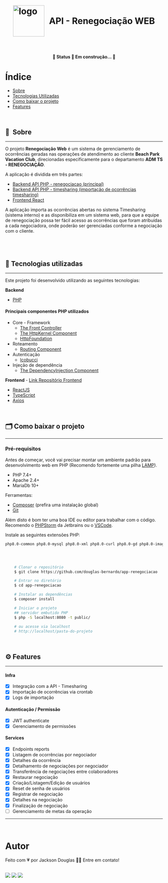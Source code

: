 <h1 style="display: flex; align-items: center; justify-content: center;" class="logo">
    <img width="100" style="margin-right: 15px;" src="https://ik.imagekit.io/rcjzrqiiqm7/logo_vacation_wyhJXU5a0.svg?updatedAt=1629735371452" alt="logo">
  API - Renegociação WEB
</h1>

&nbsp;

<h4 align="center">
	🚧  Status 🚀 Em construção...  🚧
</h4>

# Índice

- [Sobre](#-sobre)
- [Tecnologias Utilizadas](#-tecnologias-utilizadas)
- [Como baixar o projeto](#-como-baixar-o-projeto)
- [Features](#-features)


&nbsp;


## 🔖&nbsp; Sobre

---
O projeto **Renegociação Web** é um sistema de gerenciamento de ocorrências geradas nas operações de atendimento 
ao cliente **Beach Park Vacation Club**, direcionadas especificamente para o departamento **ADM TS - RENEGOCIAÇÃO**.

A aplicação é dividida em três partes:
- [Backend API PHP - renegociacao (principal)](https://github.com/douglas-bernardo/app-renegociacao)
- [Backend API PHP - timesharing (importação de ocorrências timesharing)](https://github.com/douglas-bernardo/api-timesharing)
- [Frontend React](https://github.com/douglas-bernardo/renegociacao-web)

A aplicação importa as ocorrências abertas no sistema Timesharing (sistema interno) e as disponibiliza em um sistema web,
para que a equipe de renegociação possa ter fácil acesso as ocorrências que foram atribuídas a cada negociadora, 
onde poderão ser gerenciadas conforme a negociação com o cliente.

&nbsp;
---

## 🚀 Tecnologias utilizadas

---
Este projeto foi desenvolvido utilizando as seguintes tecnologias:

**Backend**
- [PHP](https://www.php.net)

#### Principais componentes PHP utilizados
 
- Core - Framework
    - [The Front Controller](https://symfony.com/doc/current/create_framework/front_controller.html)
    - [The HttpKernel Component](https://symfony.com/doc/current/create_framework/http_kernel_controller_resolver.html)
    - [HttpFoundation](https://symfony.com/doc/current/create_framework/http_foundation.html)
- Roteamento
    - [Routing Component](https://symfony.com/doc/current/create_framework/routing.html)
- Autenticação
    - [lcobucci](https://github.com/lcobucci/jwt)
- Injeção de dependência
    - [The DependencyInjection Component](https://symfony.com/doc/current/create_framework/dependency_injection.html) 

**Frontend** - [Link Repositório Frontend](https://github.com/douglas-bernardo/app-renegociacao)
- [ReactJS](https://reactjs.org)
- [TypeScript](https://www.typescriptlang.org/)
- [Axios](https://github.com/axios/axios)

&nbsp;

## 🗂 Como baixar o projeto

---
### Pré-requisitos
Antes de começar, você vai precisar montar um ambiente padrão para desenvolvimento web em PHP (Recomendo fortemente uma pilha [LAMP](https://www.digitalocean.com/community/tutorials/how-to-install-linux-apache-mysql-php-lamp-stack-on-ubuntu-20-04-pt)).
- PHP 7.4+
- Apache 2.4+
- MariaDb 10+ 

Ferramentas:
- [Composer](https://getcomposer.org/) (prefira uma instalação global)
- [Git](https://git-scm.com/)

Além disto é bom ter uma boa IDE ou editor para trabalhar com o código. Recomendo o [PHPStorm](https://www.jetbrains.com/pt-br/phpstorm/) da Jetbrains ou o [VSCode](https://code.visualstudio.com/).

Instale as seguintes extensões PHP:
```bash
php8.0-common php8.0-mysql php8.0-xml php8.0-curl php8.0-gd php8.0-imagick php8.0-cli php8.0-dev php8.0-imap php8.0-mbstring php8.0-opcache php8.0-soap php8.0-zip php8.0-intl
```

&nbsp;

```bash

    # Clonar o repositório
    $ git clone https://github.com/douglas-bernardo/app-renegociacao

    # Entrar no diretório
    $ cd app-renegociacao

    # Instalar as dependências
    $ composer install

    # Iniciar o projeto
    ## servidor embutido PHP
    $ php -S localhost:8080 -t public/
    
    # ou acesse via localhost
    # http://localhost/pasta-do-projeto
```

&nbsp;

## ⚙️ Features

---

#### Infra
- [x] Integração com a API - Timesharing
- [x] Importação de ocorrências via crontab
- [x] Logs de importação

#### Autenticação / Permissão
- [x] JWT authenticate
- [x] Gerenciamento de permissões

#### Services
- [x] Endpoints reports 
- [x] Listagem de ocorrências por negociador
- [x] Detalhes da ocorrência
- [x] Detalhamento de negociações por negociador
- [x] Transferência de negociações entre colaboradores
- [x] Restaurar negociação
- [x] Criação/Listagem/Edição de usuários
- [x] Reset de senha de usuários
- [x] Registrar de negociação
- [x] Detalhes na negociação
- [x] Finalização de negociação
- [ ] Gerenciamento de metas da operação

---

&nbsp;

# Autor

<p>
  Feito com 💗 por Jackson Douglas 👋🏽 Entre em contato!
</p>

<br/>
<div>
  <a href = "mailto:jkdouglas21@gmail.com"><img src="https://img.shields.io/badge/-Gmail-%23333?style=for-the-badge&logo=gmail&logoColor=white" target="_blank"></a>
  <a href="https://www.linkedin.com/in/douglas-bernardo" target="_blank"><img src="https://img.shields.io/badge/-LinkedIn-%230077B5?style=for-the-badge&logo=linkedin&logoColor=white" target="_blank"></a>
  <a href="https://twitter.com/jkdouglas21" target="_blank"><img src="https://img.shields.io/badge/Twitter-1DA1F2?style=for-the-badge&logo=twitter&logoColor=white" target="_blank"></a>
</div>